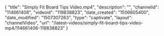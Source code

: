 {
    "title": "Simply Fit Board Tips Video.mp4",
    "description": "",
    "channelid": "114661406",
    "videoid": "119838823",
    "date_created": "1506605400",
    "date_modified": "1507307263",
    "type": "captivate",
    "layout": "channelVideo",
    "url": "\/latest-videos\/simply-fit-board-tips-video-mp4\/114661406-119838823"
}